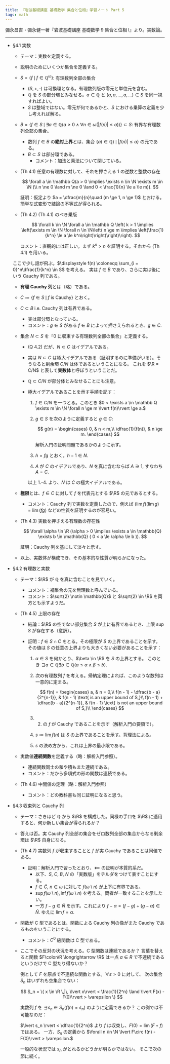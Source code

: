 ```yaml
---
title: 『岩波基礎講座 基礎数学 集合と位相』学習ノート Part 5
tags: math
---
```


彌永昌吉・彌永健一著『岩波基礎講座 基礎数学 9 集合と位相 I』より。実数論。

----

* §4.1 実数
  * テーマ：実数を定義する。
  * 説明のためにいくつか集合を定義する。
  * $S = \lbrace f\,\mid\, f \in \mathbb Q^\omega\rbrace$: 有理数列全部の集合
    * $(S, +, \cdot)$ は可換環となる。有理数列版の零元と単位元を含む。
    * $\mathbb Q$ を $S$ の部分環とみなせる。$a \in \mathbb Q$ と $(a, a, \dotsc, a, \dotsc) \in S$ を同一視すればよい。
    * $S$ は整域ではない。零元が何であるかと、$S$ における乗算の定義を少し考えれば解る。
  * $B = \lbrace f \in S\,\mid\, \exists a \in \mathbb Q (a \ge 0 \land \forall n \in \omega(\lvert f(n)\rvert \le a))\rbrace \subset S$: 有界な有理数列全部の集合。
    * 数列 $f \in B$ の**絶対上界**とは、集合 $\lbrace a (\in \mathbb Q) \,\mid\, \lvert f(n)\rvert \le a\rbrace$ の元である。
    * $B \subset S$ は部分環である。
      * コメント：加法と乗法について閉じている。
  * (Th 4.1) 任意の有理数に対して、それを押さえる 1 の逆数と整数の存在

    $$
    \forall a \in \mathbb Q(a > 0 \implies
      \exists n \in \N \exists m \in \N (\\
          n \ne 0 \land m \ne 0 \land
              0 < \frac{1}{n} \le a \le m)).
    $$

    証明：仮定より $a = \dfrac{m}{n}\quad (m \ge 1, n \ge 1)$ とおける。
    簡単な式変形で結論の不等式が得られる。

  * (Th 4.2) (Th 4.1) のべき乗版

    $$
    \forall k \in \N \forall a \in \mathbb Q \left(
        k > 1 \implies \left(\exists m \in \N
            \forall n \in \N\left(
                n \ge m \implies
                \left(\frac{1}{k^n} \le a \le k^n\right)\right)\right)\right).
    $$

    コメント：直観的には正しい。まず $k^n > n$ を証明する。それから (Th 4.1) を用いる。

  ここで少し話が飛ぶ。$\displaystyle f(n) \coloneqq \sum_{i = 0}^n\dfrac{1}{k^n} \in S$ を考える。
  実は $f \in B$ であり、さらに実は後にいう Cauchy 列である。

  * **有理 Cauchy 列**とは（略）である。
  * $C \coloneqq \lbrace f \in S\,\mid\, f\text{ is Cauchy}\rbrace$ とおく。
  * $C \subset B$ i.e. Cauchy 列は有界である。
    * 実は部分環となっている。
    * コメント：$g \in S$ がある $f \in B$ によって押さえられるとき、$g \in C.$

  * 集合 $N \subset S$ を「0 に収束する有理数列全部の集合」と定義する。
    * (Q 4.2) だが、$N \subset C$ はイデアルである。
    * 実は $N \subset C$ は極大イデアルである（証明するのに準備がいる）。そうなると剰余環 $C/N$ は体であるということになる。
      これを $\R = C/N$ と表して**実数体**と呼ぼうということだ。
    * $\mathbb Q \subset C/N$ が部分体とみなせることにも注意。
    * 極大イデアルであることを示す手順を記す：

      1. $f \in C/N$ を一つとる。このとき $0 < \exists a \in \mathbb Q \exists m \in \N \forall n \ge m \lvert f(n)\rvert \ge a.$
      2. $g \in S$ を次のように定義すると $g \in C:$

         $$
         g(n) = \begin{cases}
             0, & n < m,\\
             \dfrac{1}{f(n)}, & n \ge m.
         \end{cases}
         $$

         解析入門の証明問題であるかのように示す。
      3. $h = fg$ とおく。$h - 1 \in N.$
      4. $A$ が $C$ のイデアルであり、$N$ を真に含むならば $A \ni 1,$ すなわち $A = C.$

      以上 1.-4. より、$N$ は $C$ の極大イデアルである。
  * **極限**とは、$f \in C$ に対して $f$ を代表元とする $\R$ の元であるとする。
    * コメント：Cauchy 列で実数を定義したので、例えば $(\lim f)(\lim g) = \lim(fg)$ などの性質を証明するのが容易い。
  * (Th 4.3) 実数を押さえる有理数の存在性

    $$
    \forall \alpha \in \R (\alpha > 0 \implies \exists a \in \mathbb{Q} \exists b \in \mathbb{Q} (
       0 < a \le \alpha \le b
    )).
    $$

    証明：Cauchy 列を基にして淡々と示す。
  * 以上、実数体が構成でき、その基本的な性質が明らかになった。

* §4.2 有理数と実数
  * テーマ：$\R$ が $\mathbb{Q}$ を真に含むことを見ていく。
    * コメント：補集合の元を無理数と呼んでいる。
    * コメント：$\sqrt{2} \notin \mathbb{Q}$ と $\sqrt{2} \in \R$ を両方とも示すようだ。
  * (Th 4.5) 上限の存在
    * 結論：$\R$ の空でない部分集合 $S$ が上に有界であるとき、上限 $\sup S$ が存在する（意訳）。
    * 証明：$f \in S \cap C$ をとる。その極限が $S$ の上界であることを示す。
      その値は $S$ の任意の上界よりも大きくない必要があることを示す：

      1. $\alpha \in S$ を何かとり、$\beta \in \R$ を $S$ の上界とする。
         このとき $\exists a \in \mathbb Q \exists b \in \mathbb Q (a \le \alpha \land \beta \le b).$
      2. 次の有理数列 $f$ を考える。帰納定理によれば、このような数列は一意的に定まる。

         $$
         f(n) = \begin{cases}
             a, & n = 0,\\
             f(n - 1) - \dfrac{b - a}{2^{n-1}}, & f(n - 1) \text{ is an upper bound of S,}\\
             f(n - 1) + \dfrac{b - a}{2^{n-1}}, & f(n - 1) \text{ is not an upper bound of S,}\\
         \end{cases}
         $$

      3. 2. の $f$ が Cauchy であることを示す（解析入門の要領で）。
      4. $s \coloneqq \lim f(n)$ は $S$ の上界であることを示す。背理法による。
      5. $s$ の決め方から、これは上界の最小限である。

  * 実数値**連続関数**を定義する（略：解析入門参照）。
    * 連続関数同士の和や積もまた連続である。
    * コメント：だから多項式の形の関数は連続である。

  * (Th 4.6) 中間値の定理（略：解析入門参照）
    * コメント：どの教科書も同じ証明になると思う。
* §4.3 収束列と Cauchy 列
  * テーマ：さきほど $\mathbb{Q}$ から $\R$ を構成した。同様の手口を $\R$ に適用すると、何か新しい集合が得られるか？
  * 答えは否。実 Cauchy 列全部の集合をゼロ数列全部の集合からなる剰余環は $\R$ 自身になる。
  * (Th 4.7) 実数列 $f$ が収束することと $f$ が実 Cauchy であることは同値である。
    * 証明：解析入門で習ったとおり、$\impliedby$ の証明が本質的系だ。
      * 以下、$S$, $C$, $B$, $N$ の「実数版」をチルダをつけて表すことにする。
      * $f \in \tilde{C}$, $n \in \omega$ に対して $f(\omega\setminus n)$ が上下に有界である。
      * $\sup{f(\omega\setminus n)}, \inf{f(\omega\setminus n)}$ を考える。両者が一致することを示したい。
      * 一方 $f - g \in \tilde N$ を示す。これにより $f - \alpha = (f - g) + (g - \alpha) \in \tilde N.$
        ゆえに $\lim f = \alpha.$

  * 関数が C 型であるとは、関数による Cauchy 列の像がまた Cauchy であるものをいうことにする。
    * コメント：$C^0$ 級関数は C 型である。
  * ここでその反対の状況を考える。C 型関数は連続であるか？
    言葉を替えると関数 $F\colon\R \longrightarrow \R$ は一点 $a \in R$ で不連続であるというだけで
    C 型たり得ないか？

    例として $F$ を原点で不連続な関数とする。$\forall \varepsilon > 0$ に対して、
    次の集合 $S_n$ はいずれも空集合でない：

    $$
    S_n = \{ x \in \R \,|\, \lvert x\rvert < \frac{1}{2^n} \land \lvert F(x) - F(0)\rvert > \varepsilon \}
    $$

    実数列 $f$ を $\exists s_n \in S_n (f(n) = s_n)$ のように定義できるか？
    この例では不可能なのだ：

    $\lvert s_n \rvert < \dfrac{1}{2^n}$ より $f$ は収束し、$F(0) = \lim(F \circ f)$ ではある。
    一方、$S_n$ の定義から $\forall n \in \N \lvert F\circ f(n) - F(0)\rvert > \varepsilon.$

    一般的な状況では $s_n$ がとれるかどうかが明らかではない。
    そこで次の節に続く。

